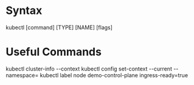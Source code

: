 # Syntax

kubectl [command] [TYPE] [NAME] [flags]

# Useful Commands

kubectl cluster-info --context <cluster-name>
kubectl config set-context --current --namespace=<namespace>
kubectl label node demo-control-plane ingress-ready=true
